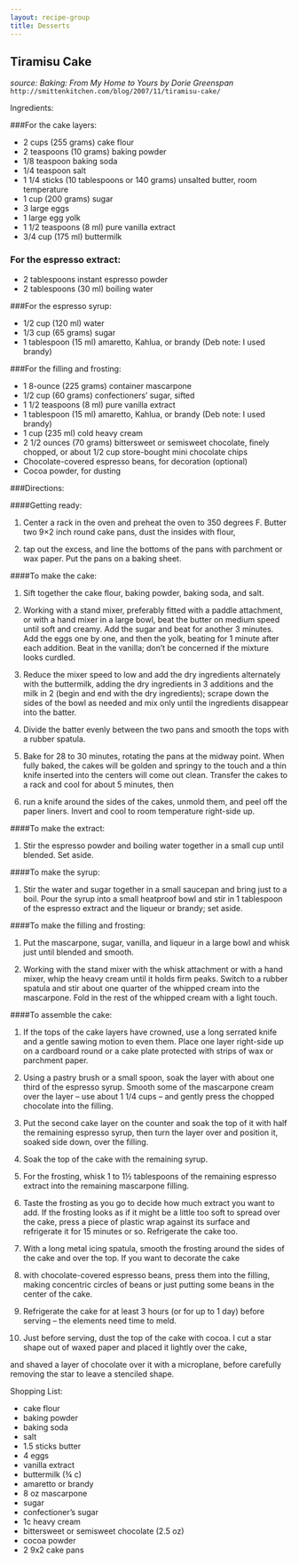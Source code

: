 ```yaml
---
layout: recipe-group
title: Desserts
---
```


Tiramisu Cake
-------------
*source: Baking: From My Home to Yours by Dorie Greenspan*
`http://smittenkitchen.com/blog/2007/11/tiramisu-cake/`

Ingredients:

###For the cake layers:
- 2 cups (255 grams) cake flour
- 2 teaspoons (10 grams) baking powder
- 1/8 teaspoon baking soda
- 1/4 teaspoon salt
- 1 1/4 sticks (10 tablespoons or 140 grams) unsalted butter, room temperature
- 1 cup (200 grams) sugar
- 3 large eggs
- 1 large egg yolk
- 1 1/2 teaspoons (8 ml) pure vanilla extract
- 3/4 cup (175 ml) buttermilk

### For the espresso extract:
- 2 tablespoons instant espresso powder
- 2 tablespoons (30 ml) boiling water

###For the espresso syrup:

- 1/2 cup (120 ml) water
- 1/3 cup (65 grams) sugar
- 1 tablespoon (15 ml) amaretto, Kahlua, or brandy (Deb note: I used brandy)

###For the filling and frosting:

- 1 8-ounce (225 grams) container mascarpone
- 1/2 cup (60 grams) confectioners’ sugar, sifted
- 1 1/2 teaspoons (8 ml) pure vanilla extract
- 1 tablespoon (15 ml) amaretto, Kahlua, or brandy (Deb note: I used brandy)
- 1 cup (235 ml) cold heavy cream
- 2 1/2 ounces (70 grams) bittersweet or semisweet chocolate, finely chopped, or about 1/2 cup store-bought mini chocolate chips
- Chocolate-covered espresso beans, for decoration (optional)
- Cocoa powder, for dusting

###Directions:

####Getting ready:

1. Center a rack in the oven and preheat the oven to 350 degrees F. Butter two 9×2 inch round cake pans, dust the insides with flour, 

2. tap out the excess, and line the bottoms of the pans with parchment or wax paper. Put the pans on a baking sheet.

####To make the cake:

1. Sift together the cake flour, baking powder, baking soda, and salt.

2. Working with a stand mixer, preferably fitted with a paddle attachment, or with a hand mixer in a large bowl, beat the butter on medium speed until soft and creamy. Add the sugar and beat for another 3 minutes. Add the eggs one by one, and then the yolk, beating for 1 minute after each addition. Beat in the vanilla; don’t be concerned if the mixture looks curdled. 

3. Reduce the mixer speed to low and add the dry ingredients alternately with the buttermilk, adding the dry ingredients in 3 additions and the milk in 2 (begin and end with the dry ingredients); scrape down the sides of the bowl as needed and mix only until the ingredients disappear into the batter. 

4. Divide the batter evenly between the two pans and smooth the tops with a rubber spatula.

5. Bake for 28 to 30 minutes, rotating the pans at the midway point. When fully baked, the cakes will be golden and springy to the touch and a thin knife inserted into the centers will come out clean. Transfer the cakes to a rack and cool for about 5 minutes, then 

6. run a knife around the sides of the cakes, unmold them, and peel off the paper liners. Invert and cool to room temperature right-side up.

####To make the extract:

1. Stir the espresso powder and boiling water together in a small cup until blended. Set aside.

####To make the syrup:

1. Stir the water and sugar together in a small saucepan and bring just to a boil. Pour the syrup into a small heatproof bowl and stir in 1 tablespoon of the espresso extract and the liqueur or brandy; set aside.

####To make the filling and frosting:

1. Put the mascarpone, sugar, vanilla, and liqueur in a large bowl and whisk just until blended and smooth.

2. Working with the stand mixer with the whisk attachment or with a hand mixer, whip the heavy cream until it holds firm peaks. Switch to a rubber spatula and stir about one quarter of the whipped cream into the mascarpone. Fold in the rest of the whipped cream with a light touch.

####To assemble the cake:

1. If the tops of the cake layers have crowned, use a long serrated knife and a gentle sawing motion to even them. Place one layer right-side up on a cardboard round or a cake plate protected with strips of wax or parchment paper. 

2. Using a pastry brush or a small spoon, soak the layer with about one third of the espresso syrup. Smooth some of the mascarpone cream over the layer – use about 1 1/4 cups – and gently press the chopped chocolate into the filling. 

3. Put the second cake layer on the counter and soak the top of it with half the remaining espresso syrup, then turn the layer over and position it, soaked side down, over the filling.

4. Soak the top of the cake with the remaining syrup.

5. For the frosting, whisk 1 to 1½ tablespoons of the remaining espresso extract into the remaining mascarpone filling. 

6. Taste the frosting as you go to decide how much extract you want to add. If the frosting looks as if it might be a little too soft to spread over the cake, press a piece of plastic wrap against its surface and refrigerate it for 15 minutes or so. Refrigerate the cake too.

7. With a long metal icing spatula, smooth the frosting around the sides of the cake and over the top. If you want to decorate the cake 

8. with chocolate-covered espresso beans, press them into the filling, making concentric circles of beans or just putting some beans in the center of the cake.

9. Refrigerate the cake for at least 3 hours (or for up to 1 day) before serving – the elements need time to meld.

10. Just before serving, dust the top of the cake with cocoa. I cut a star shape out of waxed paper and placed it lightly over the cake, 

and shaved a layer of chocolate over it with a microplane, before carefully removing the star to leave a stenciled shape.

Shopping List:
- cake flour
- baking powder
- baking soda
- salt
- 1.5 sticks butter
- 4 eggs
- vanilla extract
- buttermilk (¾ c)
- amaretto or brandy
- 8 oz mascarpone
- sugar
- confectioner’s sugar
- 1c heavy cream
- bittersweet or semisweet chocolate (2.5 oz)
- cocoa powder
- 2 9x2 cake pans
